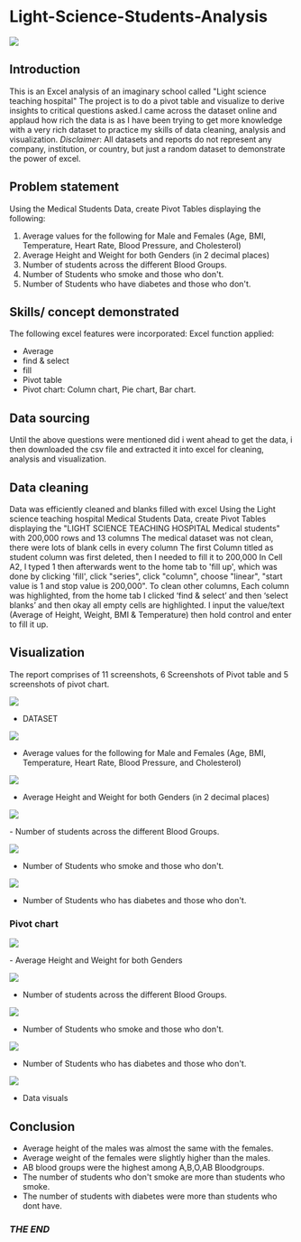 # Light-Science-Students-Analysis

![](LIGHT-SCIENCE)

## Introduction

This is an Excel analysis of an imaginary school called "Light science teaching hospital" The project is to do a pivot table and visualize to derive insights to critical questions asked.I came across the dataset online and applaud how rich the data is as I have been trying to get more knowledge
with a very rich dataset to practice my skills of data cleaning, analysis and visualization.
*_Disclaimer_*: All datasets and reports do not represent any company, institution, or country, but just a random dataset to demonstrate the power of excel.

## Problem statement

Using the Medical Students Data, create Pivot Tables displaying the following:
1. ﻿﻿Average values for the following for Male and Females (Age, BMI, Temperature, Heart Rate, Blood Pressure, and Cholesterol)
2. ﻿﻿Average Height and Weight for both Genders (in 2 decimal places)
3. ﻿﻿Number of students across the different Blood Groups.
4. ﻿﻿Number of Students who smoke and those who don't.
5. ﻿﻿Number of Students who have diabetes and those who don't.

## Skills/ concept demonstrated

The following excel features were incorporated:
Excel function applied:
- Average
- find & select
- fill
- ﻿﻿Pivot table
- Pivot chart: Column chart, Pie chart, Bar chart.

## Data sourcing

Until the above questions were mentioned did i went ahead to get the data, i then downloaded the csv file and extracted it into excel for cleaning, analysis and visualization.

## Data cleaning

Data was efficiently cleaned and blanks filled with excel Using the Light science teaching hospital Medical Students Data, 
create Pivot Tables displaying the "LIGHT SCIENCE TEACHING HOSPITAL ﻿﻿﻿Medical students" with 200,000 rows and 13 columns
The medical dataset was not clean, there were lots of blank cells in every column
The first Column titled as student column was first deleted, then I needed to fill it to 200,000
In Cell A2, I typed 1 then afterwards went to the home tab to 'fill up', which was done by clicking 'fill',
click "series", click "column", choose "linear", "start value is 1 and stop value is 200,000".
To clean other columns, Each column was highlighted, from the home tab I clicked ‘find & select’ 
and then ‘select blanks’ and then okay all empty cells are highlighted. 
I input the value/text  (Average of Height, Weight, BMI & Temperature) then hold control and enter to fill it up.

## Visualization

The report comprises of 11 screenshots, 6 Screenshots of Pivot table and 5 screenshots of pivot chart.

![](AVERAGE.PNG)

- DATASET

![](PICTURE-1.PNG)

- ﻿﻿Average values for the following for Male and Females (Age, BMI, Temperature, Heart Rate, Blood Pressure, and Cholesterol)
  
![](PICTURE-2.PNG)

- ﻿﻿Average Height and Weight for both Genders (in 2 decimal places)

![](PICTURE-3.PNG)

﻿﻿- Number of students across the different Blood Groups.
   
![](PICTURE-4.PNG)

- ﻿﻿Number of Students who smoke and those who don't.

![](PICTURE-5.PNG)

- ﻿﻿Number of Students who has diabetes and those who don't.

### Pivot chart

![](AVERAGE-HEIGHT-WEIGHT.PNG)

-﻿﻿ Average Height and Weight for both Genders

![](STUDENTS-BLOODGROUP.PNG)

- Number of students across the different Blood Groups.

![](STUDENTD-SMOKING.PNG)

- ﻿﻿Number of Students who smoke and those who don't.
  
![](STUDENTS-DIABETES.PNG)

- Number of Students who has diabetes and those who don't.

![](LUTH-MED-DATAVISUALIZATION.PNG)

- Data visuals

## Conclusion

- Average height of the males was almost the same with the females.
- Average weight of the females were slightly higher than the males. 
- AB blood groups were the highest among A,B,O,AB Bloodgroups.
- The number of students who don't smoke are more than students who smoke.	
- The number of students with diabetes were more than students who dont have.	
  
### *_THE END_*









